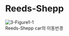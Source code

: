 # Reeds-Shepp
![3-Figure1-1](https://user-images.githubusercontent.com/49792776/83969140-2fcd3980-a909-11ea-89d6-8ecfe8b0c740.png)  
Reeds-Shepp car의 이동반경  
